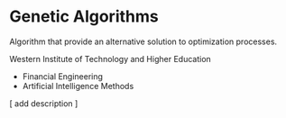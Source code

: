 # Genetic Algorithms

Algorithm that provide an alternative solution to optimization processes. 


Western Institute of Technology and Higher Education
 * Financial Engineering
 * Artificial Intelligence Methods

[ add description ]